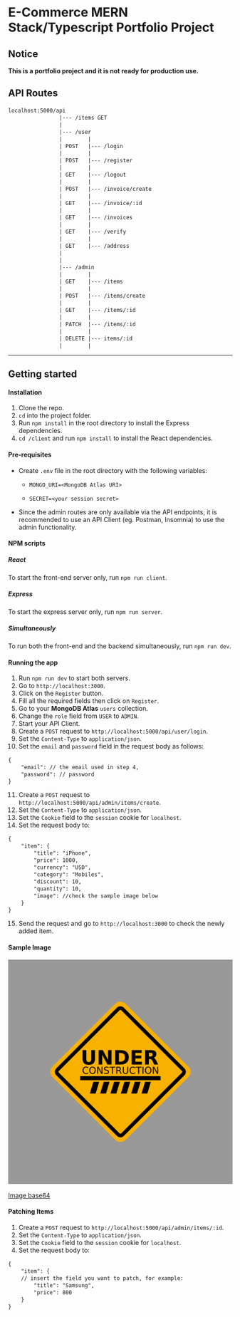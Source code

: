 # E-Commerce MERN Stack/Typescript Portfolio Project

## Notice

**This is a portfolio project and it is not ready for production use.**

## API Routes

```
localhost:5000/api
                |--- /items GET
                |
                |--- /user
                |        |
                | POST   |--- /login
                |        |
                | POST   |--- /register
                |        |
                | GET    |--- /logout
                |        |
                | POST   |--- /invoice/create
                |        |
                | GET    |--- /invoice/:id
                |        |
                | GET    |--- /invoices
                |        |
                | GET    |--- /verify
                |        |
                | GET    |--- /address
                |
                |
                |--- /admin
                |        |
                | GET    |--- /items
                |        |
                | POST   |--- /items/create
                |        |
                | GET    |--- /items/:id
                |        |
                | PATCH  |--- /items/:id
                |        |
                | DELETE |--- items/:id
                |        |
```

---

## Getting started

#### Installation

1. Clone the repo.
1. `cd` into the project folder.
1. Run `npm install` in the root directory to install the Express dependencies.
1. `cd /client` and run `npm install` to install the React dependencies.

#### Pre-requisites

- Create `.env` file in the root directory with the following variables:

  - `MONGO_URI=<MongoDB Atlas URI>`

  - `SECRET=<your session secret>`

- Since the admin routes are only available via the API endpoints, it is recommended to use an API Client (eg. Postman, Insomnia) to use the admin functionality.

#### NPM scripts

##### React

To start the front-end server only, run `npm run client`.

##### Express

To start the express server only, run `npm run server`.

##### Simultaneously

To run both the front-end and the backend simultaneously, run `npm run dev`.

#### Running the app

1. Run `npm run dev` to start both servers.
1. Go to `http://localhost:3000`.
1. Click on the `Register` button.
1. Fill all the required fields then click on `Register`.
1. Go to your **MongoDB Atlas** `users` collection.
1. Change the `role` field from `USER` to `ADMIN`.
1. Start your API Client.
1. Create a `POST` request to `http://localhost:5000/api/user/login`.
1. Set the `Content-Type` to `application/json`.
1. Set the `email` and `password` field in the request body as follows:

```
{
	"email": // the email used in step 4,
	"password": // password
}
```

11. Create a `POST` request to `http://localhost:5000/api/admin/items/create`.
1. Set the `Content-Type` to `application/json`.
1. Set the `Cookie` field to the `session` cookie for `localhost`.
1. Set the request body to:

```
{
	"item": {
		"title": "iPhone",
		"price": 1000,
		"currency": "USD",
		"category": "Mobiles",
		"discount": 10,
		"quantity": 10,
		"image": //check the sample image below
	}
}
```

15. Send the request and go to `http://localhost:3000` to check the newly added item.

#### Sample Image

![Sample image](https://github.com/amoukaled/ecommerce_mern/blob/main/image.png?raw=true)

[Image base64](https://github.com/amoukaled/ecommerce_mern/blob/main/image.txt)

#### Patching Items

1. Create a `POST` request to `http://localhost:5000/api/admin/items/:id`.
1. Set the `Content-Type` to `application/json`.
1. Set the `Cookie` field to the `session` cookie for `localhost`.
1. Set the request body to:

```
{
	"item": {
    // insert the field you want to patch, for example:
		"title": "Samsung",
		"price": 800
	}
}
```

